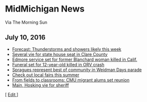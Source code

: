 # MidMichigan News

Via The Morning Sun

## July 10, 2016

* [Forecast: Thunderstorms and showers likely this week](http://www.themorningsun.com/general-news/20160710/forecast-thunderstorms-and-showers-likely-this-week)
* [Several vie for state house seat in Clare County](http://www.themorningsun.com/general-news/20160710/several-vie-for-state-house-seat-in-clare-county)
* [Edmore service set for former Blanchard woman killed in Calif.](http://www.themorningsun.com/general-news/20160710/edmore-service-set-for-former-blanchard-woman-killed-in-calif)
* [Funeral set for 12-year-old killed in ORV crash](http://www.themorningsun.com/general-news/20160708/funeral-set-for-12-year-old-killed-in-orv-crash)
* [Spragues represent best of community in Weidman Days parade](http://www.themorningsun.com/general-news/20160709/spragues-represent-best-of-community-in-weidman-days-parade)
* [Check out local fairs this summer](http://www.themorningsun.com/opinion/20160709/check-out-local-fairs-this-summer)
* [From fields to classrooms: CMU migrant alums set reunion](http://www.themorningsun.com/general-news/20160709/from-fields-to-classrooms-cmu-migrant-alums-set-reunion)
* [Main, Hosking vie for sheriff](http://www.themorningsun.com/general-news/20160709/main-hosking-vie-for-sheriff)

[ [Edit ](https://midmichonline.quip.com/aLogAm3CXPYH)]

